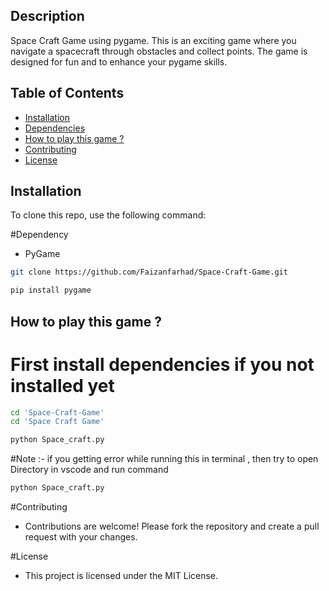 

## Description
Space Craft Game using pygame. This is an exciting game where you navigate a spacecraft through obstacles and collect points. The game is designed for fun and to enhance your pygame skills.

## Table of Contents
- [Installation](#installation)
- [Dependencies](#dependencies)
- [How to play this game ?](#how-to-play-this-game-?)
- [Contributing](#contributing)
- [License](#license)

## Installation
To clone this repo, use the following command:

#Dependency
* PyGame
 
```bash
git clone https://github.com/Faizanfarhad/Space-Craft-Game.git

pip install pygame
```
## How to play this game ?
# First install dependencies if you not installed yet 
```bash
cd 'Space-Craft-Game'
cd 'Space Craft Game'

python Space_craft.py

```
#Note :- if you getting  error while running this in terminal  , then try to open Directory in vscode and run command 
```bash
python Space_craft.py
```
#Contributing
* Contributions are welcome! Please fork the repository and create a pull request with your changes.


#License
* This project is licensed under the MIT License.
